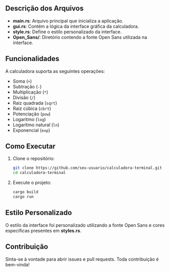 ## Descrição dos Arquivos

- **main.rs**: Arquivo principal que inicializa a aplicação.
- **gui.rs**: Contém a lógica da interface gráfica da calculadora.
- **style.rs**: Define o estilo personalizado da interface.
- **Open_Sans/**: Diretório contendo a fonte Open Sans utilizada na interface.

## Funcionalidades

A calculadora suporta as seguintes operações:

- Soma (`+`)
- Subtração (`-`)
- Multiplicação (`*`)
- Divisão (`/`)
- Raiz quadrada (`sqrt`)
- Raiz cúbica (`cbrt`)
- Potenciação (`pow`)
- Logaritmo (`log`)
- Logaritmo natural (`ln`)
- Exponencial (`exp`)

## Como Executar

1. Clone o repositório:
    ```sh
    git clone https://github.com/seu-usuario/calculadora-terminal.git
    cd calculadora-terminal
    ```

2. Execute o projeto:
    ```sh
    cargo build
    cargo run
    ```

## Estilo Personalizado

O estilo da interface foi personalizado utilizando a fonte Open Sans e cores específicas presentes em **styles.rs**.

## Contribuição

Sinta-se à vontade para abrir issues e pull requests. Toda contribuição é bem-vinda!
